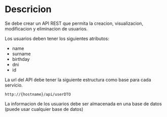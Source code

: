 # Descricion
Se debe crear un API REST que permita la creacion, visualizacion, modificacion 
y eliminacion de usuarios.

Los usuarios deben tener los siguientes atributos:
* name
* surname
* birthday
* dni
* id

La url del API debe tener la siguiente estructura como base para 
cada servicio. 

`http://{hostname}/api/userDTO`

La informacion de los usuarios debe ser almacenada en una base de datos 
(puede usar cualquier base de datos)

